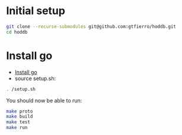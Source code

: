 Initial setup
=============
```bash
git clone --recurse-submodules git@github.com:gtfierro/hoddb.git
cd hoddb
```

Install go
==========
* [Install go](https://golang.org/doc/install)
* source setup.sh:
```bash
. /setup.sh
```

You should now be able to run:
```bash
make proto
make build
make test
make run
```

